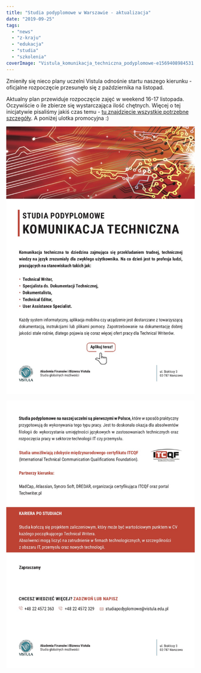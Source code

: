 ```yaml
---
title: "Studia podyplomowe w Warszawie - aktualizacja"
date: "2019-09-25"
tags:
  - "news"
  - "z-kraju"
  - "edukacja"
  - "studia"
  - "szkolenia"
coverImage: "Vistula_komunikacja_techniczna_podyplomowe-e1569408984531.png"
---
```


Zmieniły się nieco plany uczelni Vistula odnośnie startu naszego kierunku -
oficjalne rozpoczęcie przesunęło się z października na listopad.

Aktualny plan przewiduje rozpoczęcie zajęć w weekend 16-17 listopada. Oczywiście
o ile zbierze się wystarczająca ilość chętnych. Więcej o tej inicjatywie
pisaliśmy jakiś czas temu -
[tu znajdziecie wszystkie potrzebne szczegóły](http://techwriter.pl/studia-podyplomowe-w-warszawie-ruszaja-w-pazdzierniku/).
A poniżej ulotka promocyjna :)

![](images/A5-komunikacja-techniczna2-1.jpg)

![](images/A5-komunikacja-techniczna22.jpg)
